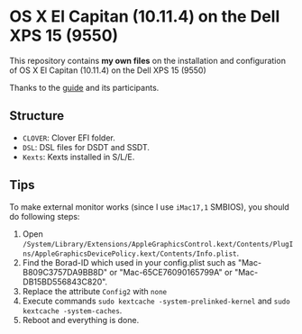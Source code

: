 # OS X El Capitan (10.11.4) on the Dell XPS 15 (9550)
This repository contains **my own files** on the installation and configuration of OS X El Capitan (10.11.4) on the Dell XPS 15 (9550)

Thanks to the [guide][1] and its participants.

## Structure
* `CLOVER`: Clover EFI folder.
* `DSL`: DSL files for DSDT and SSDT.
* `Kexts`: Kexts installed in S/L/E.

## Tips
To make external monitor works (since I use `iMac17,1` SMBIOS), you should do following steps:

1. Open `/System/Library/Extensions/AppleGraphicsControl.kext/Contents/PlugIns/AppleGraphicsDevicePolicy.kext/Contents/Info.plist`.
2. Find the Borad-ID which used in your config.plist such as "Mac-B809C3757DA9BB8D" or "Mac-65CE76090165799A" or "Mac-DB15BD556843C820".
3. Replace the attribute `Config2` with `none`
4. Execute commands `sudo kextcache -system-prelinked-kernel` and `sudo kextcache -system-caches`.
5. Reboot and everything is done.

[1]:	http://www.tonymacx86.com/threads/guide-wip-dell-xps-15-9550-skylake-gtx960m-ssd-via-clover-uefi.192598/
